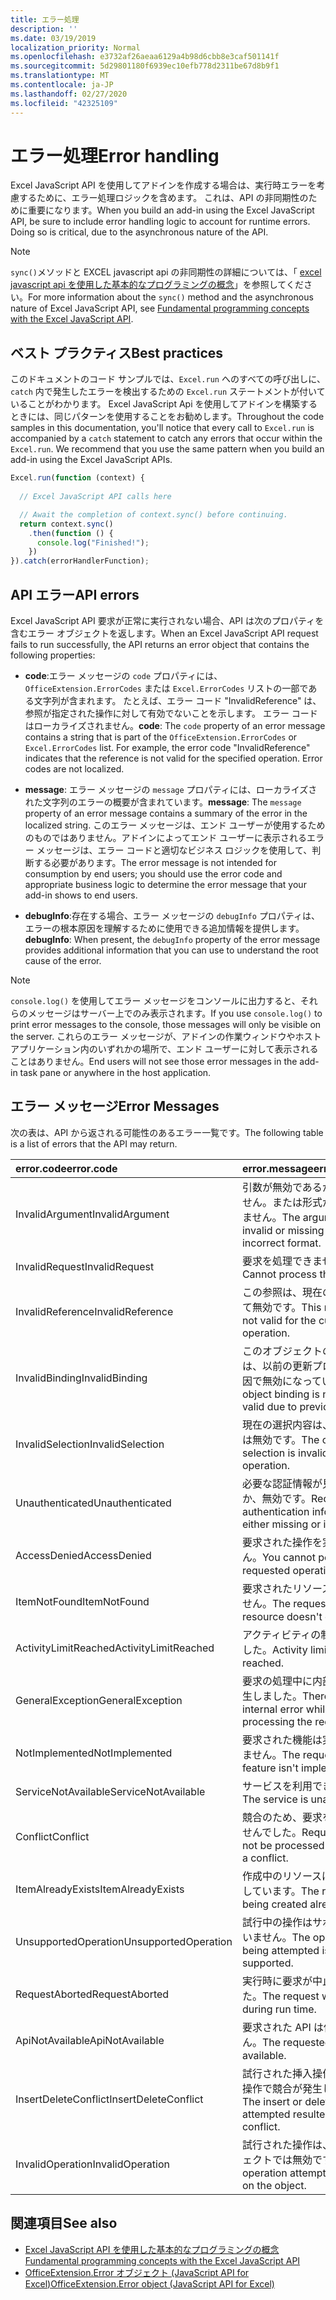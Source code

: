 ```yaml
---
title: エラー処理
description: ''
ms.date: 03/19/2019
localization_priority: Normal
ms.openlocfilehash: e3732af26aeaa6129a4b98d6cbb8e3caf501141f
ms.sourcegitcommit: 5d29801180f6939ec10efb778d2311be67d8b9f1
ms.translationtype: MT
ms.contentlocale: ja-JP
ms.lasthandoff: 02/27/2020
ms.locfileid: "42325109"
---
```

# <a name="error-handling"></a><span data-ttu-id="94e84-102">エラー処理</span><span class="sxs-lookup"><span data-stu-id="94e84-102">Error handling</span></span>

<span data-ttu-id="94e84-p101">Excel JavaScript API を使用してアドインを作成する場合は、実行時エラーを考慮するために、エラー処理ロジックを含めます。 これは、API の非同期性のために重要になります。</span><span class="sxs-lookup"><span data-stu-id="94e84-p101">When you build an add-in using the Excel JavaScript API, be sure to include error handling logic to account for runtime errors. Doing so is critical, due to the asynchronous nature of the API.</span></span>

> [!NOTE]
> <span data-ttu-id="94e84-105">`sync()`メソッドと EXCEL javascript api の非同期性の詳細については、「 [excel javascript api を使用した基本的なプログラミングの概念](excel-add-ins-core-concepts.md)」を参照してください。</span><span class="sxs-lookup"><span data-stu-id="94e84-105">For more information about the `sync()` method and the asynchronous nature of Excel JavaScript API, see [Fundamental programming concepts with the Excel JavaScript API](excel-add-ins-core-concepts.md).</span></span>

## <a name="best-practices"></a><span data-ttu-id="94e84-106">ベスト プラクティス</span><span class="sxs-lookup"><span data-stu-id="94e84-106">Best practices</span></span>

<span data-ttu-id="94e84-p102">このドキュメントのコード サンプルでは、`Excel.run` へのすべての呼び出しに、`catch` 内で発生したエラーを検出するための `Excel.run` ステートメントが付いていることがわかります。 Excel JavaScript Api を使用してアドインを構築するときには、同じパターンを使用することをお勧めします。</span><span class="sxs-lookup"><span data-stu-id="94e84-p102">Throughout the code samples in this documentation, you'll notice that every call to `Excel.run` is accompanied by a `catch` statement to catch any errors that occur within the `Excel.run`. We recommend that you use the same pattern when you build an add-in using the Excel JavaScript APIs.</span></span>

```js
Excel.run(function (context) {
  
  // Excel JavaScript API calls here

  // Await the completion of context.sync() before continuing.
  return context.sync()
    .then(function () {
      console.log("Finished!");
    })
}).catch(errorHandlerFunction);
```

## <a name="api-errors"></a><span data-ttu-id="94e84-109">API エラー</span><span class="sxs-lookup"><span data-stu-id="94e84-109">API errors</span></span>

<span data-ttu-id="94e84-110">Excel JavaScript API 要求が正常に実行されない場合、API は次のプロパティを含むエラー オブジェクトを返します。</span><span class="sxs-lookup"><span data-stu-id="94e84-110">When an Excel JavaScript API request fails to run successfully, the API returns an error object that contains the following properties:</span></span>

- <span data-ttu-id="94e84-p103">**code**:エラー メッセージの `code` プロパティには、`OfficeExtension.ErrorCodes` または `Excel.ErrorCodes` リストの一部である文字列が含まれます。 たとえば、エラー コード "InvalidReference" は、参照が指定された操作に対して有効でないことを示します。 エラー コードはローカライズされません。</span><span class="sxs-lookup"><span data-stu-id="94e84-p103">**code**:  The `code` property of an error message contains a string that is part of the `OfficeExtension.ErrorCodes` or `Excel.ErrorCodes` list. For example, the error code "InvalidReference" indicates that the reference is not valid for the specified operation. Error codes are not localized.</span></span>

- <span data-ttu-id="94e84-114">**message**: エラー メッセージの `message` プロパティには、ローカライズされた文字列のエラーの概要が含まれています。</span><span class="sxs-lookup"><span data-stu-id="94e84-114">**message**: The `message` property of an error message contains a summary of the error in the localized string.</span></span> <span data-ttu-id="94e84-115">このエラー メッセージは、エンド ユーザーが使用するためのものではありません。アドインによってエンド ユーザーに表示されるエラー メッセージは、エラー コードと適切なビジネス ロジックを使用して、判断する必要があります。</span><span class="sxs-lookup"><span data-stu-id="94e84-115">The error message is not intended for consumption by end users; you should use the error code and appropriate business logic to determine the error message that your add-in shows to end users.</span></span>

- <span data-ttu-id="94e84-116">**debugInfo**:存在する場合、エラー メッセージの `debugInfo` プロパティは、エラーの根本原因を理解するために使用できる追加情報を提供します。</span><span class="sxs-lookup"><span data-stu-id="94e84-116">**debugInfo**: When present, the `debugInfo` property of the error message provides additional information that you can use to understand the root cause of the error.</span></span>

> [!NOTE]
> <span data-ttu-id="94e84-117">`console.log()` を使用してエラー メッセージをコンソールに出力すると、それらのメッセージはサーバー上でのみ表示されます。</span><span class="sxs-lookup"><span data-stu-id="94e84-117">If you use `console.log()` to print error messages to the console, those messages will only be visible on the server.</span></span> <span data-ttu-id="94e84-118">これらのエラー メッセージが、アドインの作業ウィンドウやホスト アプリケーション内のいずれかの場所で、エンド ユーザーに対して表示されることはありません。</span><span class="sxs-lookup"><span data-stu-id="94e84-118">End users will not see those error messages in the add-in task pane or anywhere in the host application.</span></span>

## <a name="error-messages"></a><span data-ttu-id="94e84-119">エラー メッセージ</span><span class="sxs-lookup"><span data-stu-id="94e84-119">Error Messages</span></span>

<span data-ttu-id="94e84-120">次の表は、API から返される可能性のあるエラー一覧です。</span><span class="sxs-lookup"><span data-stu-id="94e84-120">The following table is a list of errors that the API may return.</span></span>

|<span data-ttu-id="94e84-121">error.code</span><span class="sxs-lookup"><span data-stu-id="94e84-121">error.code</span></span> | <span data-ttu-id="94e84-122">error.message</span><span class="sxs-lookup"><span data-stu-id="94e84-122">error.message</span></span> |
|:----------|:--------------|
|<span data-ttu-id="94e84-123">InvalidArgument</span><span class="sxs-lookup"><span data-stu-id="94e84-123">InvalidArgument</span></span> |<span data-ttu-id="94e84-124">引数が無効であるか、存在しません。または形式が正しくありません。</span><span class="sxs-lookup"><span data-stu-id="94e84-124">The argument is invalid or missing or has an incorrect format.</span></span>|
|<span data-ttu-id="94e84-125">InvalidRequest</span><span class="sxs-lookup"><span data-stu-id="94e84-125">InvalidRequest</span></span>  |<span data-ttu-id="94e84-126">要求を処理できません。</span><span class="sxs-lookup"><span data-stu-id="94e84-126">Cannot process the request.</span></span>|
|<span data-ttu-id="94e84-127">InvalidReference</span><span class="sxs-lookup"><span data-stu-id="94e84-127">InvalidReference</span></span>|<span data-ttu-id="94e84-128">この参照は、現在の操作に対して無効です。</span><span class="sxs-lookup"><span data-stu-id="94e84-128">This reference is not valid for the current operation.</span></span>|
|<span data-ttu-id="94e84-129">InvalidBinding</span><span class="sxs-lookup"><span data-stu-id="94e84-129">InvalidBinding</span></span>  |<span data-ttu-id="94e84-130">このオブジェクトのバインドは、以前の更新プログラムが原因で無効になっています。</span><span class="sxs-lookup"><span data-stu-id="94e84-130">This object binding is no longer valid due to previous updates.</span></span>|
|<span data-ttu-id="94e84-131">InvalidSelection</span><span class="sxs-lookup"><span data-stu-id="94e84-131">InvalidSelection</span></span>|<span data-ttu-id="94e84-132">現在の選択内容は、この操作では無効です。</span><span class="sxs-lookup"><span data-stu-id="94e84-132">The current selection is invalid for this operation.</span></span>|
|<span data-ttu-id="94e84-133">Unauthenticated</span><span class="sxs-lookup"><span data-stu-id="94e84-133">Unauthenticated</span></span> |<span data-ttu-id="94e84-134">必要な認証情報が見つからないか、無効です。</span><span class="sxs-lookup"><span data-stu-id="94e84-134">Required authentication information is either missing or invalid.</span></span>|
|<span data-ttu-id="94e84-135">AccessDenied</span><span class="sxs-lookup"><span data-stu-id="94e84-135">AccessDenied</span></span> |<span data-ttu-id="94e84-136">要求された操作を実行できません。</span><span class="sxs-lookup"><span data-stu-id="94e84-136">You cannot perform the requested operation.</span></span>|
|<span data-ttu-id="94e84-137">ItemNotFound</span><span class="sxs-lookup"><span data-stu-id="94e84-137">ItemNotFound</span></span> |<span data-ttu-id="94e84-138">要求されたリソースは存在しません。</span><span class="sxs-lookup"><span data-stu-id="94e84-138">The requested resource doesn't exist.</span></span>|
|<span data-ttu-id="94e84-139">ActivityLimitReached</span><span class="sxs-lookup"><span data-stu-id="94e84-139">ActivityLimitReached</span></span>|<span data-ttu-id="94e84-140">アクティビティの制限に達しました。</span><span class="sxs-lookup"><span data-stu-id="94e84-140">Activity limit has been reached.</span></span>|
|<span data-ttu-id="94e84-141">GeneralException</span><span class="sxs-lookup"><span data-stu-id="94e84-141">GeneralException</span></span>|<span data-ttu-id="94e84-142">要求の処理中に内部エラーが発生しました。</span><span class="sxs-lookup"><span data-stu-id="94e84-142">There was an internal error while processing the request.</span></span>|
|<span data-ttu-id="94e84-143">NotImplemented</span><span class="sxs-lookup"><span data-stu-id="94e84-143">NotImplemented</span></span>  |<span data-ttu-id="94e84-144">要求された機能は実装されていません。</span><span class="sxs-lookup"><span data-stu-id="94e84-144">The requested feature isn't implemented.</span></span>|
|<span data-ttu-id="94e84-145">ServiceNotAvailable</span><span class="sxs-lookup"><span data-stu-id="94e84-145">ServiceNotAvailable</span></span>|<span data-ttu-id="94e84-146">サービスを利用できません。</span><span class="sxs-lookup"><span data-stu-id="94e84-146">The service is unavailable.</span></span>|
|<span data-ttu-id="94e84-147">Conflict</span><span class="sxs-lookup"><span data-stu-id="94e84-147">Conflict</span></span>|<span data-ttu-id="94e84-148">競合のため、要求を処理できませんでした。</span><span class="sxs-lookup"><span data-stu-id="94e84-148">Request could not be processed because of a conflict.</span></span>|
|<span data-ttu-id="94e84-149">ItemAlreadyExists</span><span class="sxs-lookup"><span data-stu-id="94e84-149">ItemAlreadyExists</span></span>|<span data-ttu-id="94e84-150">作成中のリソースはすでに存在しています。</span><span class="sxs-lookup"><span data-stu-id="94e84-150">The resource being created already exists.</span></span>|
|<span data-ttu-id="94e84-151">UnsupportedOperation</span><span class="sxs-lookup"><span data-stu-id="94e84-151">UnsupportedOperation</span></span>|<span data-ttu-id="94e84-152">試行中の操作はサポートされていません。</span><span class="sxs-lookup"><span data-stu-id="94e84-152">The operation being attempted is not supported.</span></span>|
|<span data-ttu-id="94e84-153">RequestAborted</span><span class="sxs-lookup"><span data-stu-id="94e84-153">RequestAborted</span></span>|<span data-ttu-id="94e84-154">実行時に要求が中止されました。</span><span class="sxs-lookup"><span data-stu-id="94e84-154">The request was aborted during run time.</span></span>|
|<span data-ttu-id="94e84-155">ApiNotAvailable</span><span class="sxs-lookup"><span data-stu-id="94e84-155">ApiNotAvailable</span></span>|<span data-ttu-id="94e84-156">要求された API は使用できません。</span><span class="sxs-lookup"><span data-stu-id="94e84-156">The requested API is not available.</span></span>|
|<span data-ttu-id="94e84-157">InsertDeleteConflict</span><span class="sxs-lookup"><span data-stu-id="94e84-157">InsertDeleteConflict</span></span>|<span data-ttu-id="94e84-158">試行された挿入操作または削除操作で競合が発生しました。</span><span class="sxs-lookup"><span data-stu-id="94e84-158">The insert or delete operation attempted resulted in a conflict.</span></span>|
|<span data-ttu-id="94e84-159">InvalidOperation</span><span class="sxs-lookup"><span data-stu-id="94e84-159">InvalidOperation</span></span>|<span data-ttu-id="94e84-160">試行された操作は、このオブジェクトでは無効です。</span><span class="sxs-lookup"><span data-stu-id="94e84-160">The operation attempted is invalid on the object.</span></span>|

## <a name="see-also"></a><span data-ttu-id="94e84-161">関連項目</span><span class="sxs-lookup"><span data-stu-id="94e84-161">See also</span></span>

- [<span data-ttu-id="94e84-162">Excel JavaScript API を使用した基本的なプログラミングの概念</span><span class="sxs-lookup"><span data-stu-id="94e84-162">Fundamental programming concepts with the Excel JavaScript API</span></span>](excel-add-ins-core-concepts.md)
- [<span data-ttu-id="94e84-163">OfficeExtension.Error オブジェクト (JavaScript API for Excel)</span><span class="sxs-lookup"><span data-stu-id="94e84-163">OfficeExtension.Error object (JavaScript API for Excel)</span></span>](/javascript/api/office/officeextension.error)
